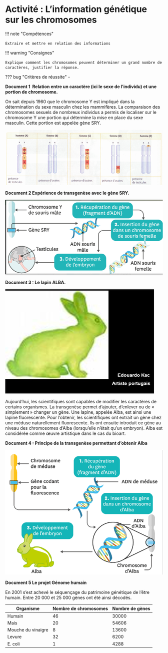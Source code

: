 # Activité : L’information génétique sur les chromosomes

!!! note "Compétences"

    Extraire et mettre en relation des informations 

!!! warning "Consignes"

    Explique comment les chromosomes peuvent déterminer un grand nombre de caractères, justifier la réponse.
    
??? bug "Critères de réussite"
    - 



**Document 1  Relation entre un caractère (ici le sexe de l’individu) et une portion de chromosome.**

On sait depuis 1960 que le chromosome Y est impliqué dans la détermination du sexe masculin chez les mammifères. La comparaison des chromosomes sexuels de nombreux individus a permis de localiser sur le chromosome Y une portion qui détermine la mise en place du sexe masculin. Cette portion est appelée gène SRY.

![alt text](image-8.png)

**Document 2 Expérience de transgenèse avec le gène SRY.**

![alt text](image-7.png)

**Document 3 : Le lapin ALBA.**

![alt text](image-6.png)

Aujourd’hui, les scientifiques sont capables de modifier les caractères de certains organismes. La transgenèse permet d’ajouter, d’enlever ou de « simplement » changer un gène. Une lapine, appelée Alba, est ainsi une lapine fluorescente. Pour l’obtenir, les scientifiques ont extrait un gène chez une méduse naturellement fluorescente. Ils ont ensuite introduit ce gène au niveau des chromosomes d’Alba (lorsqu’elle n’était qu’un embryon). Alba est considérée comme œuvre artistique dans le cas du bioart.



**Document 4 : Principe de la transgenèse permettant d’obtenir Alba**

![alt text](image-5.png)

**Document 5 Le projet Génome humain**

En 2001 s’est achevé le séquençage du patrimoine génétique de l’être humain. Entre 20 000 et 25 000 gènes ont été ainsi décodés.

| Organisme | Nombre de chromosomes | Nombre de gènes |
|----------------------|-------------------------|-------------------|
| Humain | 46 | 30000 | 
| Mais | 20 | 54606 |
| Mouche du vinaigre | 8 | 13600 |  
| Levure | 32 | 6200 |  
| E. coli | 1 | 4288 |


